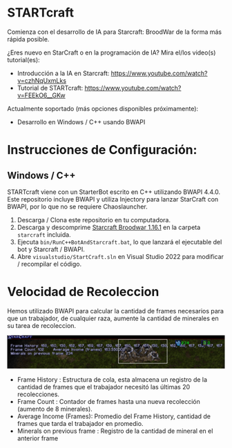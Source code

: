 # STARTcraft

Comienza con el desarrollo de IA para Starcraft: BroodWar de la forma más rápida posible.

¿Eres nuevo en StarCraft o en la programación de IA? Mira el/los video(s) tutorial(es):
* Introducción a la IA en Starcraft: https://www.youtube.com/watch?v=czhNqUxmLks
* Tutorial de STARTcraft: https://www.youtube.com/watch?v=FEEkO6__GKw

Actualmente soportado (más opciones disponibles próximamente):
* Desarrollo en Windows / C++ usando BWAPI

# Instrucciones de Configuración:

## Windows / C++

STARTcraft viene con un StarterBot escrito en C++ utilizando BWAPI 4.4.0. Este repositorio incluye BWAPI y utiliza Injectory para lanzar StarCraft con BWAPI, por lo que no se requiere Chaoslauncher.

1. Descarga / Clona este repositorio en tu computadora.
2. Descarga y descomprime [Starcraft Broodwar 1.16.1](http://www.cs.mun.ca/~dchurchill/startcraft/scbw_bwapi440.zip) en la carpeta `starcraft` incluida.
3. Ejecuta `bin/RunC++BotAndStarcraft.bat`, lo que lanzará el ejecutable del bot y Starcraft / BWAPI.
4. Abre `visualstudio/StartCraft.sln` en Visual Studio 2022 para modificar / recompilar el código.

# Velocidad de Recoleccion

Hemos utilizado BWAPI para calcular la cantidad de frames necesarios para que un trabajador, de cualquier raza, aumente la cantidad de minerales en su tarea de recoleccion.

![Imagen 1](images/p1.jpeg)

* Frame History : Estructura de cola, esta almacena un registro de la cantidad de frames que el trabajador necesitó las últimas 20 recolecciones.
* Frame Count : Contador de frames hasta una nueva recolección (aumento de 8 minerales).
* Average Income (Frames): Promedio del Frame History, cantidad de frames que tarda el trabajador en promedio. 
* Minerals on previous frame : Registro de la cantidad de mineral en el anterior frame